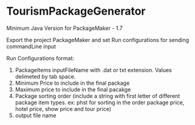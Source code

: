 TourismPackageGenerator
=======================
Minimum Java Version for PackageMaker - 1.7

Export the project PackageMaker and set Run configurations for sending commandLine input


Run Configurations format:

1. PackageItems inputFileName with .dat or txt extension. Values delimeted by tab space.
2. Minimum Price to include in the final package
3. Maximum price to include in the final pacakge
4. Package sorting order (include a string with first letter of different package item types. ex: phst for sorting in the order package   price, hotel price, show price and tour price)
5. output file name
